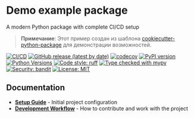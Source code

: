 # Demo example package

A modern Python package with complete CI/CD setup

> **Примечание**: Этот пример создан из шаблона [cookiecutter-python-package](https://github.com/serafinovsky/cookiecutter-python-package) для демонстрации возможностей.

[![CI/CD](https://github.com/serafinovsky/demo-example-package/actions/workflows/checks.yml/badge.svg)](https://github.com/serafinovsky/demo-example-package/actions/workflows/release-please.yml)
[![GitHub release (latest by date)](https://img.shields.io/github/v/release/serafinovsky/demo-example-package)](https://github.com/serafinovsky/demo-example-package/releases)
[![codecov](https://codecov.io/gh/serafinovsky/demo-example-package/branch/main/graph/badge.svg)](https://codecov.io/gh/serafinovsky/demo-example-package)
[![PyPI version](https://badge.fury.io/py/demo-example-package.svg)](https://badge.fury.io/py/demo-example-package)
[![Python Versions](https://img.shields.io/pypi/pyversions/demo-example-package.svg)](https://pypi.org/project/demo-example-package/)
[![Code style: ruff](https://img.shields.io/badge/code%20style-ruff-000000.svg)](https://github.com/astral-sh/ruff)
[![Type checked with mypy](https://img.shields.io/badge/mypy-checked-blue.svg)](http://mypy-lang.org/)
[![Security: bandit](https://img.shields.io/badge/security-bandit-green.svg)](https://github.com/PyCQA/bandit)
[![License: MIT](https://img.shields.io/badge/License-MIT-blue.svg)](https://opensource.org/licenses/MIT)



## Documentation

- **[Setup Guide](SETUP.md)** - Initial project configuration
- **[Development Workflow](WORKFLOW.md)** - How to contribute and work with the project
